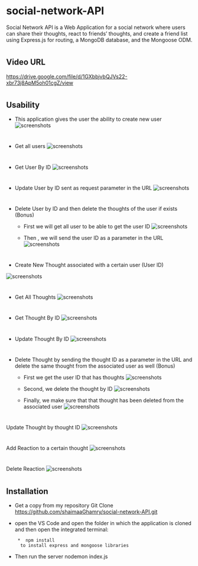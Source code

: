 # social-network-API
Social Network API is a Web Application  for a social network  where users can share their thoughts, react to friends’ thoughts, and create a friend list using Express.js for routing, a MongoDB database, and the Mongoose ODM.

#

## Video URL
https://drive.google.com/file/d/1GXbbjvbQJVs22-xbr73j8ApM5oh01cgZ/view


#
## Usability

* This application gives the user the ability to create new user
![screenshots](./screenShots/Screenshot%202023-03-26%20151550.png)

#
* Get all users
![screenshots](./screenShots/Screenshot%202023-03-26%20152021.png)

#
* Get User By ID
![screenshots](./screenShots/Screenshot%202023-03-26%20152300.png)

#
* Update User by ID sent as request parameter in the URL
![screenshots](./screenShots/Screenshot%202023-03-26%20152458.png)
#
* Delete User by ID and then delete the thoughts of the user if exists (Bonus)

    * First we will get all user to be able to get the user ID 
    ![screenshots](./screenShots/Screenshot%202023-03-26%20155354.png)

    * Then , we will send the user ID as a parameter in the URL
     ![screenshots](./screenShots/Screenshot%202023-03-26%20155522.png)
#

* Create New Thought associated with a certain user (User ID)

![screenshots](./screenShots/Screenshot%202023-03-26%20154312.png)

#
#

* Get All Thoughts
![screenshots](./screenShots/Screenshot%202023-03-26%20165008.png)

#
* Get Thought By ID
![screenshots](./screenShots/Screenshot%202023-03-26%20165124.png)

#
* Update Thought By ID
![screenshots](./screenShots/Screenshot%202023-03-26%20165821.png)

#
* Delete Thought by sending the thought ID as a parameter in the URL and delete the same thought from the associated user as well (Bonus)

    * First we get the user ID that has thoughts
    ![screenshots](./screenShots/Screenshot%202023-03-26%20165949.png)

    * Second, we delete the thought by ID
    ![screenshots](./screenShots/Screenshot%202023-03-26%20170207.png)

    * Finally, we make sure that that thought has been deleted from the associated user
        ![screenshots](./screenShots/Screenshot%202023-03-26%20170541.png)

#
Update Thought by thought ID
![screenshots](./screenShots/Screenshot%202023-03-26%20171330.png)

#
#
Add Reaction  to a certain thought
![screenshots](./screenShots/Screenshot%202023-03-26%20171631.png)

#
Delete Reaction
![screenshots](./screenShots/Screenshot%202023-03-26%20171956.png)

#
#

## Installation

* Get a copy from my repository
Git Clone https://github.com/shaimaaGhamry/social-network-API.git

* open the VS Code and open the folder in which the application is cloned
and then open the integrated terminal:

       *  npm install
        to install express and mongoose libraries

* Then run the server
 nodemon index.js
